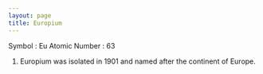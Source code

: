 ```yaml
---
layout: page
title: Europium
---
```


Symbol : Eu
Atomic Number : 63

1. Europium was isolated in 1901 and named after the continent of Europe.